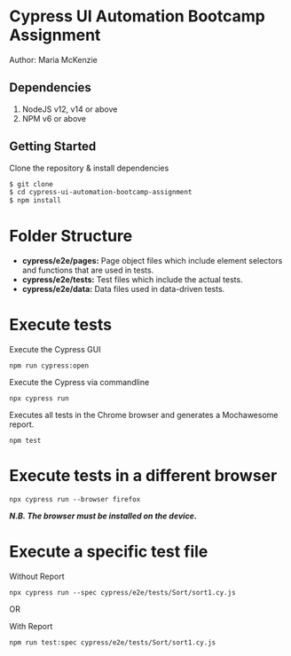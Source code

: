 # Cypress UI Automation Bootcamp Assignment
Author: Maria McKenzie


 ## Dependencies
1. NodeJS v12, v14 or above
3. NPM v6 or above

## Getting Started
Clone the repository & install dependencies
```sh
$ git clone 
$ cd cypress-ui-automation-bootcamp-assignment
$ npm install
```
# Folder Structure
- **cypress/e2e/pages:** Page object files which include element selectors and functions that are used in tests.
- **cypress/e2e/tests:** Test files which include the actual tests.
- **cypress/e2e/data:** Data files used in data-driven tests.

# Execute tests
Execute the Cypress GUI

```npm run cypress:open```

Execute the Cypress via commandline

```npx cypress run```

Executes all tests in the Chrome browser and generates a Mochawesome report.

```npm test``` 

# Execute tests in a different browser
```npx cypress run --browser firefox```

***N.B. The browser must be installed on the device.***

# Execute a specific test file

Without Report

```npx cypress run --spec cypress/e2e/tests/Sort/sort1.cy.js```

OR

With Report

```npm run test:spec cypress/e2e/tests/Sort/sort1.cy.js```
